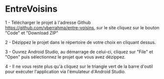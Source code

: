 # EntreVoisins

1 - Télécharger le projet à l'adresse Github https://github.com/yberrahma/entre-voisins, sur le site cliquez sur le bouton "Code" et "Download ZIP"

2 - Dézippez le projet dans le répertoire de votre choix en cliquant dessus.

3 - Ouvrez Android Studio, au démarrage de celui-ci, cliquez sur "File" et "Open" puis sélectionnez le projet que vous avez dézippez.

4 - Il ne vous reste plus qu'à cliquez sur le triangle vert de la barre d'outil pour exécuter l'application via l'émulateur d'Android Studio.